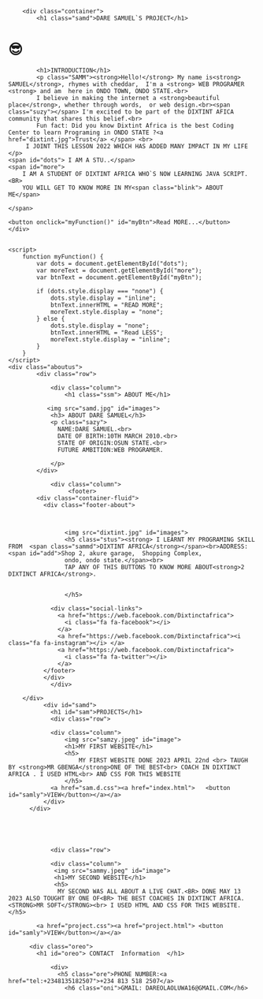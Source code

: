 <!DOCTYPE html>
<html>
<head>
	<title></title>
	<link rel="stylesheet" type="text/css" href="SAMd.css">
</head>
<body>

        <div class="container">
        	<h1 class="samd">DARE SAMUEL`S PROJECT</h1>
 <h1 class="sammy">😎</h1>        	

            <h1>INTRODUCTION</h1>
            <p class="SAMM"><strong>Hello!</strong> My name is<strong> SAMUEL</strong>, rhymes with cheddar,  I'm a <strong> WEB PROGRAMER <strong> and am  here in ONDO TOWN, ONDO STATE.<br>
            I believe in making the internet a <strong>beautiful place</strong>, whether through words,  or web design.<br><span class="suzy"></span> I'm excited to be part of the DIXTINT AFICA community that shares this belief.<br>
            Fun fact: Did you know Dixtint Africa is the best Coding Center to learn Programing in ONDO STATE ?<a href="dixtint.jpg">Trust</a> </span> <br>      
         I JOINT THIS LESSON 2022 WHICH HAS ADDED MANY IMPACT IN MY LIFE </p>
    <span id="dots"> I AM A STU..</span>
    <span id="more">
    	I AM A STUDENT OF DIXTINT AFRICA WHO`S NOW LEARNING JAVA SCRIPT.<BR>
    	YOU WILL GET TO KNOW MORE IN MY<span class="blink"> ABOUT ME</span>
       
    </span>

    <button onclick="myFunction()" id="myBtn">Read MORE...</button>
    </div>


    <script>
        function myFunction() {
            var dots = document.getElementById("dots");
            var moreText = document.getElementById("more");
            var btnText = document.getElementById("myBtn");

            if (dots.style.display === "none") {
                dots.style.display = "inline";
                btnText.innerHTML = "READ MORE";
                moreText.style.display = "none";
            } else {
                dots.style.display = "none";
                btnText.innerHTML = "Read LESS";
                moreText.style.display = "inline";
            }
        }
    </script> 
    <div class="aboutus">
			<div class="row">

				<div class="column">
					<h1 class="ssm"> ABOUT ME</h1>

               <img src="samd.jpg" id="images">
                <h3> ABOUT DARE SAMUEL</h3>
                <p class="sazy">
                  NAME:DARE SAMUEL.<br>
                  DATE OF BIRTH:10TH MARCH 2010.<br>
                  STATE OF ORIGIN:OSUN STATE.<br>
                  FUTURE AMBITION:WEB PROGRAMER.

                </p>
            </div>

				<div class="column">
					 <footer>
            <div class="container-fluid">
              <div class="footer-about">

											

					<img src="dixtint.jpg" id="images">
					<h5 class="stus"><strong> I LEARNT MY PROGRAMING SKILL FROM  <span class="sammd">DIXTINT AFRICA</strong></span><br>ADDRESS: <span id="add">Shop 2, akure garage,  Shopping Complex,
                    ondo, ondo state.</span><br>
                    TAP ANY OF THIS BUTTONS TO KNOW MORE ABOUT<strong>2 DIXTINCT AFRICA</strong>.


					</h5>
<div class="container-fluid">
              <div class="footer-about">
                
                <div class="social-links">
                  <a href="https://web.facebook.com/Dixtinctafrica">
                    <i class="fa fa-facebook"></i>
                  </a>
                  <a href="https://web.facebook.com/Dixtinctafrica"><i class="fa fa-instagram"></i> </a>
                  <a href="https://web.facebook.com/Dixtinctafrica">
                    <i class="fa fa-twitter"></i>
                  </a>
              </footer>
              </div>
                </div>
            
        </div>
              <div id="samd">
              	<h1 id="sam">PROJECTS</h1>
              	<div class="row">

				<div class="column">
					<img src="samzy.jpeg" id="image">
					<h1>MY FIRST WEBSITE</h1>
					<h5>
						MY FIRST WEBSITE DONE 2023 APRIL 22nd <br> TAUGH BY <strong>MR GBENGA</strong>ONE OF THE BEST<br> COACH IN DIXTINCT AFRICA . I USED HTML<br> AND CSS FOR THIS WEBSITE
					</h5>
				<a href="sam.d.css"><a href="index.html">	<button id="samly">VIEW</button></a></a>
              </div>
          </div>





              	<div class="row">

				<div class="column">
                 <img src="sammy.jpeg" id="image">
                 <h1>MY SECOND WEBSITE</h1>
                 <h5>
                  MY SECOND WAS ALL ABOUT A LIVE CHAT.<BR> DONE MAY 13 2023 ALSO TOUGHT BY ONE OF<BR> THE BEST COACHES IN DIXTINCT AFRICA.<STRONG>MR SOFT</STRONG><br> I USED HTML AND CSS FOR THIS WEBSITE.</h5>

          	<a href="project.css"><a href="project.html"> <button id="samly">VIEW</button></a></a>
</div>
          </div >
</div>
</div>

          <div class="oreo">
          	<h1 id="oreo"> CONTACT  Information  </h1>
          	
                <div>
                  <h5 class="ore">PHONE NUMBER:<a href="tel:+2348135182507">+234 813 518 2507</a>
                    <h6 class="oni">GMAIL: DAREOLAOLUWA16@GMAIL.COM</h6>  





       
   


         
					
					
				
		



			
						

			


  

	

</body>
</html>
